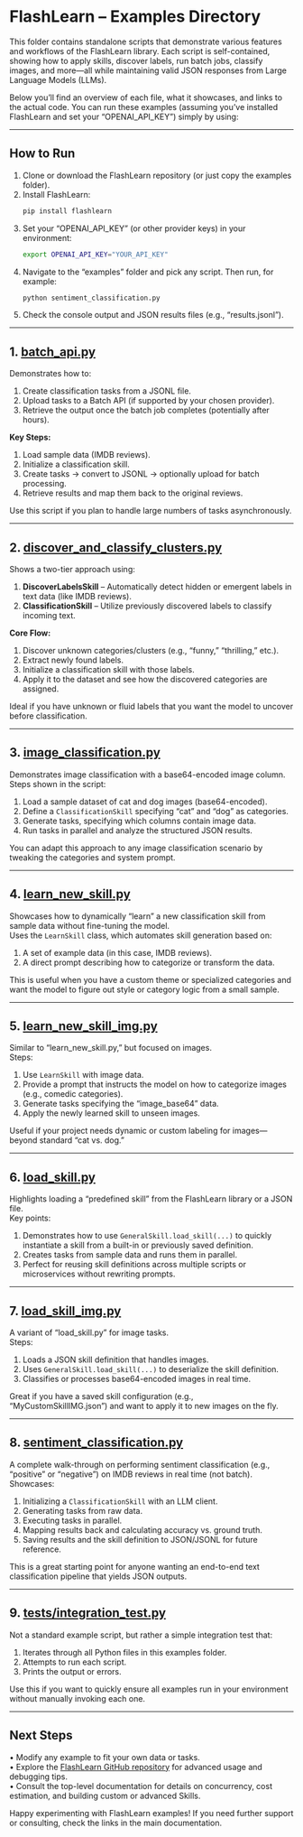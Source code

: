 # FlashLearn – Examples Directory

This folder contains standalone scripts that demonstrate various features and workflows of the FlashLearn library. Each script is self-contained, showing how to apply skills, discover labels, run batch jobs, classify images, and more—all while maintaining valid JSON responses from Large Language Models (LLMs).

Below you’ll find an overview of each file, what it showcases, and links to the actual code. You can run these examples (assuming you’ve installed FlashLearn and set your “OPENAI_API_KEY”) simply by using:

---

## How to Run

1. Clone or download the FlashLearn repository (or just copy the examples folder).  
2. Install FlashLearn:  
   ```bash
   pip install flashlearn
   ```  
3. Set your “OPENAI_API_KEY” (or other provider keys) in your environment:  
   ```bash
   export OPENAI_API_KEY="YOUR_API_KEY"
   ```
4. Navigate to the “examples” folder and pick any script. Then run, for example:  
   ```bash
   python sentiment_classification.py
   ```
5. Check the console output and JSON results files (e.g., “results.jsonl”).

---

## 1. [batch_api.py](batch_api.py)

Demonstrates how to:
1. Create classification tasks from a JSONL file.  
2. Upload tasks to a Batch API (if supported by your chosen provider).  
3. Retrieve the output once the batch job completes (potentially after hours).

**Key Steps:**
1. Load sample data (IMDB reviews).  
2. Initialize a classification skill.  
3. Create tasks → convert to JSONL → optionally upload for batch processing.  
4. Retrieve results and map them back to the original reviews.  

Use this script if you plan to handle large numbers of tasks asynchronously.

---

## 2. [discover_and_classify_clusters.py](discover_and_classify_clusters.py)

Shows a two-tier approach using:
1. **DiscoverLabelsSkill** – Automatically detect hidden or emergent labels in text data (like IMDB reviews).  
2. **ClassificationSkill** – Utilize previously discovered labels to classify incoming text.

**Core Flow:**
1. Discover unknown categories/clusters (e.g., “funny,” “thrilling,” etc.).  
2. Extract newly found labels.  
3. Initialize a classification skill with those labels.  
4. Apply it to the dataset and see how the discovered categories are assigned.

Ideal if you have unknown or fluid labels that you want the model to uncover before classification.

---

## 3. [image_classification.py](image_classification.py)

Demonstrates image classification with a base64-encoded image column.  
Steps shown in the script:

1. Load a sample dataset of cat and dog images (base64-encoded).  
2. Define a `ClassificationSkill` specifying “cat” and “dog” as categories.  
3. Generate tasks, specifying which columns contain image data.  
4. Run tasks in parallel and analyze the structured JSON results.

You can adapt this approach to any image classification scenario by tweaking the categories and system prompt.

---

## 4. [learn_new_skill.py](learn_new_skill.py)

Showcases how to dynamically “learn” a new classification skill from sample data without fine-tuning the model.  
Uses the `LearnSkill` class, which automates skill generation based on:
1. A set of example data (in this case, IMDB reviews).  
2. A direct prompt describing how to categorize or transform the data.

This is useful when you have a custom theme or specialized categories and want the model to figure out style or category logic from a small sample.

---

## 5. [learn_new_skill_img.py](learn_new_skill_img.py)

Similar to “learn_new_skill.py,” but focused on images.  
Steps:

1. Use `LearnSkill` with image data.  
2. Provide a prompt that instructs the model on how to categorize images (e.g., comedic categories).  
3. Generate tasks specifying the “image_base64” data.  
4. Apply the newly learned skill to unseen images.

Useful if your project needs dynamic or custom labeling for images—beyond standard “cat vs. dog.”

---

## 6. [load_skill.py](load_skill.py)

Highlights loading a “predefined skill” from the FlashLearn library or a JSON file.  
Key points:

1. Demonstrates how to use `GeneralSkill.load_skill(...)` to quickly instantiate a skill from a built-in or previously saved definition.  
2. Creates tasks from sample data and runs them in parallel.  
3. Perfect for reusing skill definitions across multiple scripts or microservices without rewriting prompts.

---

## 7. [load_skill_img.py](load_skill_img.py)

A variant of “load_skill.py” for image tasks.  
Steps:

1. Loads a JSON skill definition that handles images.  
2. Uses `GeneralSkill.load_skill(...)` to deserialize the skill definition.  
3. Classifies or processes base64-encoded images in real time.  

Great if you have a saved skill configuration (e.g., “MyCustomSkillIMG.json”) and want to apply it to new images on the fly.

---

## 8. [sentiment_classification.py](sentiment_classification.py)

A complete walk-through on performing sentiment classification (e.g., “positive” or “negative”) on IMDB reviews in real time (not batch).  
Showcases:

1. Initializing a `ClassificationSkill` with an LLM client.  
2. Generating tasks from raw data.  
3. Executing tasks in parallel.  
4. Mapping results back and calculating accuracy vs. ground truth.  
5. Saving results and the skill definition to JSON/JSONL for future reference.

This is a great starting point for anyone wanting an end-to-end text classification pipeline that yields JSON outputs.

---

## 9. [tests/integration_test.py](tests/integration_test.py)

Not a standard example script, but rather a simple integration test that:
1. Iterates through all Python files in this examples folder.  
2. Attempts to run each script.  
3. Prints the output or errors.

Use this if you want to quickly ensure all examples run in your environment without manually invoking each one.

---

## Next Steps

• Modify any example to fit your own data or tasks.  
• Explore the [FlashLearn GitHub repository](https://github.com/Pravko-Solutions/FlashLearn) for advanced usage and debugging tips.  
• Consult the top-level documentation for details on concurrency, cost estimation, and building custom or advanced Skills.

Happy experimenting with FlashLearn examples! If you need further support or consulting, check the links in the main documentation.